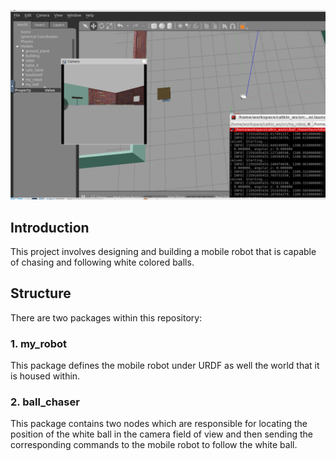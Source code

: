 
![Go Chase It Image](Screenshot%202020-06-09%20at%203.07.15%20PM.png)

## Introduction
This project involves designing and building a mobile robot that is capable of chasing and following white colored balls.

## Structure
There are two packages within this repository:

### 1. my_robot
This package defines the mobile robot under URDF as well the world that it is housed within.

### 2. ball_chaser
This package contains two nodes which are responsible for locating the position of the white ball in the camera field of view and then sending the corresponding commands to the mobile robot to follow the white ball.

